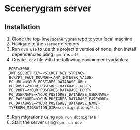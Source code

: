 # Scenerygram server

## Installation

1. Clone the top-level `scenerygram` repo to your local machine
2. Navigate to the `/server` directory
3. Run `nvm use` to use this project's version of node, then install dependencies using `npm install`
4. Create `.env` file with the following environment variables:

```
  PORT=5000
  JWT_SECRET_KEY=<SECRET_KEY_STRING>
  BCRYPT_SALT_ROUNDS=<ANY_INTEGER_VALUE>
  PG_URL=<YOUR_POSTGRES_DATABASE_URL>
  PG_HOST=<YOUR_POSTGRES_DATABASE_HOST>
  PG_PORT=<YOUR_POSTGRES_DATABASE_PORT>
  PG_USERNAME=<YOUR_POSTGRES_DATABASE_USERNAME>
  PG_PASSWORD=<YOUR_POSTGRES_DATABASE_PASSWORD>
  PG_DATABASE=<YOUR_POSTGRES_DATABASE_NAME>
  TYPEORM_MIGRATION_DIR=src/migrations/*.ts
```

5. Run migrations using `npm run db:migrate`
6. Start the server using `npm run dev`